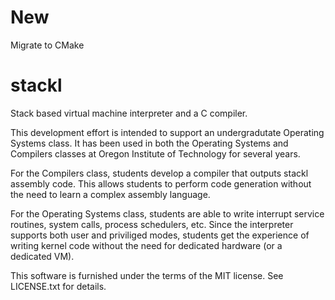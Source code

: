 # New
Migrate to CMake

# stackl
Stack based virtual machine interpreter and a C compiler.

This development effort is intended to support an undergradutate Operating 
Systems class.  It has been used in both the Operating Systems and Compilers
classes at Oregon Institute of Technology for several years. 

For the Compilers class, students develop a compiler that outputs stackl 
assembly code. This allows students to perform code generation without the 
need to learn a complex assembly language.

For the Operating Systems class, students are able to write interrupt service
routines, system calls, process schedulers, etc. Since the interpreter supports
both user and priviliged modes, students get the experience of writing kernel code without the need for dedicated hardware (or a dedicated VM).

This software is furnished under the terms of the MIT license. See LICENSE.txt 
for details.
